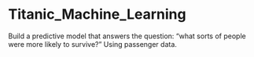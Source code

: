 # Titanic_Machine_Learning
Build a predictive model that answers the question: “what sorts of people were more likely to survive?” Using passenger data.
